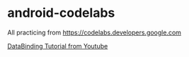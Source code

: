# android-codelabs
All practicing from https://codelabs.developers.google.com

[DataBinding Tutorial from Youtube](https://www.youtube.com/watch?v=KBhTj-sRh50&list=PLJJzW__bab3Q8jYR7dJnNUeoGpHN2Ei1n)
